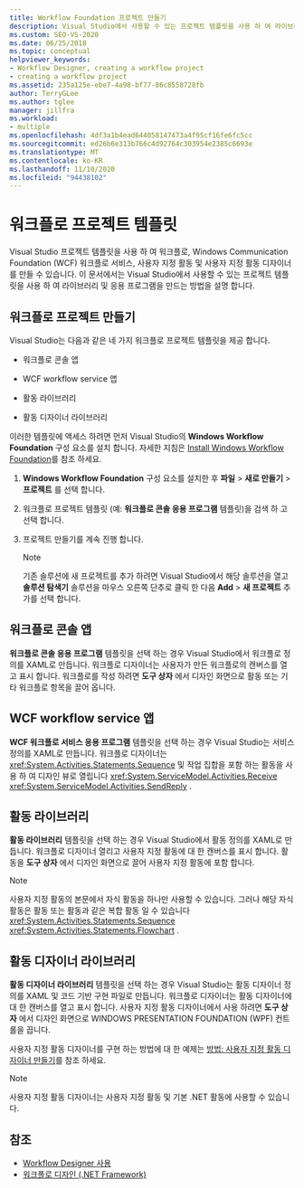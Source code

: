 ```yaml
---
title: Workflow Foundation 프로젝트 만들기
description: Visual Studio에서 사용할 수 있는 프로젝트 템플릿을 사용 하 여 라이브러리 및 응용 프로그램을 만드는 방법에 대해 알아봅니다.
ms.custom: SEO-VS-2020
ms.date: 06/25/2018
ms.topic: conceptual
helpviewer_keywords:
- Workflow Designer, creating a workflow project
- creating a workflow project
ms.assetid: 235a125e-ebe7-4a98-bf77-86c8558728fb
author: TerryGLee
ms.author: tglee
manager: jillfra
ms.workload:
- multiple
ms.openlocfilehash: 4df3a1b4ead644058147473a4f95cf16fe6fc5cc
ms.sourcegitcommit: ed26b6e313b766c4d92764c303954e2385c6693e
ms.translationtype: MT
ms.contentlocale: ko-KR
ms.lasthandoff: 11/10/2020
ms.locfileid: "94438102"
---
```

# <a name="workflow-project-templates"></a>워크플로 프로젝트 템플릿

Visual Studio 프로젝트 템플릿을 사용 하 여 워크플로, Windows Communication Foundation (WCF) 워크플로 서비스, 사용자 지정 활동 및 사용자 지정 활동 디자이너를 만들 수 있습니다. 이 문서에서는 Visual Studio에서 사용할 수 있는 프로젝트 템플릿을 사용 하 여 라이브러리 및 응용 프로그램을 만드는 방법을 설명 합니다.

## <a name="create-a-workflow-project"></a>워크플로 프로젝트 만들기

Visual Studio는 다음과 같은 네 가지 워크플로 프로젝트 템플릿을 제공 합니다.

- 워크플로 콘솔 앱

- WCF workflow service 앱

- 활동 라이브러리

- 활동 디자이너 라이브러리

이러한 템플릿에 액세스 하려면 먼저 Visual Studio의 **Windows Workflow Foundation** 구성 요소를 설치 합니다. 자세한 지침은 [Install Windows Workflow Foundation](developing-applications-with-the-workflow-designer.md#install-windows-workflow-foundation)를 참조 하세요.

1. **Windows Workflow Foundation** 구성 요소를 설치한 후 **파일**  >  **새로 만들기**  >  **프로젝트** 를 선택 합니다.

1. 워크플로 프로젝트 템플릿 (예: **워크플로 콘솔 응용 프로그램** 템플릿)을 검색 하 고 선택 합니다.

1. 프로젝트 만들기를 계속 진행 합니다.

   > [!NOTE]
   > 기존 솔루션에 새 프로젝트를 추가 하려면 Visual Studio에서 해당 솔루션을 열고 **솔루션 탐색기** 솔루션을 마우스 오른쪽 단추로 클릭 한 다음 **Add**  >  **새 프로젝트** 추가를 선택 합니다.

## <a name="workflow-console-app"></a>워크플로 콘솔 앱

**워크플로 콘솔 응용 프로그램** 템플릿을 선택 하는 경우 Visual Studio에서 워크플로 정의를 XAML로 만듭니다. 워크플로 디자이너는 사용자가 만든 워크플로의 캔버스를 열고 표시 합니다. 워크플로를 작성 하려면 **도구 상자** 에서 디자인 화면으로 활동 또는 기타 워크플로 항목을 끌어 옵니다.

## <a name="wcf-workflow-service-app"></a>WCF workflow service 앱

**WCF 워크플로 서비스 응용 프로그램** 템플릿을 선택 하는 경우 Visual Studio는 서비스 정의를 XAML로 만듭니다. 워크플로 디자이너는 <xref:System.Activities.Statements.Sequence> 및 작업 집합을 포함 하는 활동을 사용 하 여 디자인 뷰로 열립니다 <xref:System.ServiceModel.Activities.Receive> <xref:System.ServiceModel.Activities.SendReply> .

## <a name="activity-library"></a>활동 라이브러리

**활동 라이브러리** 템플릿을 선택 하는 경우 Visual Studio에서 활동 정의를 XAML로 만듭니다. 워크플로 디자이너 열리고 사용자 지정 활동에 대 한 캔버스를 표시 합니다. 활동을 **도구 상자** 에서 디자인 화면으로 끌어 사용자 지정 활동에 포함 합니다.

> [!NOTE]
> 사용자 지정 활동의 본문에서 자식 활동을 하나만 사용할 수 있습니다. 그러나 해당 자식 활동은 활동 또는 활동과 같은 복합 활동 일 수 있습니다 <xref:System.Activities.Statements.Sequence> <xref:System.Activities.Statements.Flowchart> .

## <a name="activity-designer-library"></a>활동 디자이너 라이브러리

**활동 디자이너 라이브러리** 템플릿을 선택 하는 경우 Visual Studio는 활동 디자이너 정의를 XAML 및 코드 기반 구현 파일로 만듭니다. 워크플로 디자이너는 활동 디자이너에 대 한 캔버스를 열고 표시 합니다. 사용자 지정 활동 디자이너에서 사용 하려면 **도구 상자** 에서 디자인 화면으로 WINDOWS PRESENTATION FOUNDATION (WPF) 컨트롤을 끕니다.

사용자 지정 활동 디자이너를 구현 하는 방법에 대 한 예제는 [방법: 사용자 지정 활동 디자이너 만들기](/dotnet/framework/windows-workflow-foundation/how-to-create-a-custom-activity-designer)를 참조 하세요.

> [!NOTE]
> 사용자 지정 활동 디자이너는 사용자 지정 활동 및 기본 .NET 활동에 사용할 수 있습니다.

## <a name="see-also"></a>참조

- [Workflow Designer 사용](developing-applications-with-the-workflow-designer.md)
- [워크플로 디자인 (.NET Framework)](/dotnet/framework/windows-workflow-foundation/designing-workflows)
